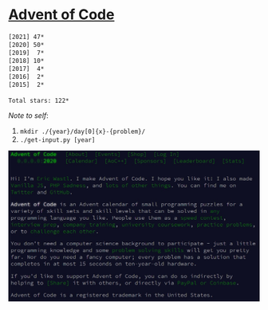 # [Advent of Code](https://adventofcode.com) 

```
[2021] 47*
[2020] 50*
[2019]  7*
[2018] 10*
[2017]  4*
[2016]  2*
[2015]  2*

Total stars: 122*
```

_Note to self_:

1.  `mkdir ./{year}/day[0]{x}-{problem}/`
2.  `./get-input.py [year]`

<img src='about.jpg'>
